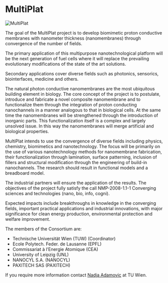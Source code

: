 # MultiPlat

<!--break-->
![MultiPlat](/4m-association/images/MultiPlat_LOGOweb1.jpg)  
 
The goal of the MultiPlat project is to develop biomimetic proton conductive membranes with nanometer thickness (nanomembranes) through convergence of the number of fields.  
  
The primary application of this multipurpose nanotechnological platform will be the next generation of fuel cells where it will replace the prevailing evolutionary modifications of the state of the art solutions.  
  
Secondary applications cover diverse fields such as photonics, sensorics, biointerfaces, medicine and others.  

The natural photon conductive nanomembranes are the most ubiquitous building element in biology. The core concept of the project is to postulate, introduce and fabricate a novel composite nanomembrane and to functionalize them through the integration of proton conducting nanochannels in a manner analogous to that in biological cells. At the same time the nanomembranes will be strengthened through the introduction of inorganic parts. This functionalization itself is a complex and largely unsolved issue. In this way the nanomembranes will merge artificial and biological properties.  
  
MultiPlat intends to use the convergence of diverse fields including physics, chemistry, biomimetics and nanotechnology. The focus will be primarily on the use of various nanotechnology methods for nanomembrane fabrication, their functionalization through lamination, surface patterning, inclusion of fillers and structural modification through the engineering of build-in nanochannels. The research should result in functional models and a breadboard model.  
  

The industrial partners will ensure the application of the results. The objectives of the project fully satisfy the call NMP-2008-1.1-1 Converging sciences and technologies (nano, bio, info, cogni).  
  
Expected impacts include breakthroughs in knowledge in the converging fields, important practical applications and industrial innovations, with major significance for clean energy production, environmental protection and welfare improvement.  
  
The members of the Consortium are:


* Technische Universität Wien (TUW)  (Coordinator)
* Ecole Polytech. Feder. de Lausanne (EPFL)  
* Commissariat à l’Energie Atomique (CEA)  
* University of Leipzig (UNL)  
* NANOCYL S.A. (NANOCYL)  
* PAXITECH SAS (PAXITECH)

If you require more information contact [Nadja Adamovic](mailto:Nadja.Adamovic@tuwien.ac.at) at TU Wien.